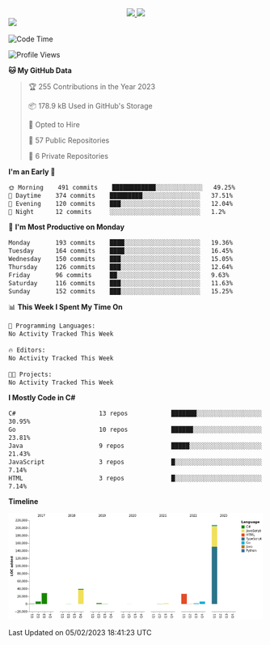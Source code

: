 <div align="center">
  <a href="https://github.com/arielsrv">
    <img height="180em" src="https://github-readme-stats.vercel.app/api?username=arielsrv&show_icons=true&theme=radical&include_all_commits=true&count_private=true"/>
    <img height="180em" src="https://github-readme-stats.vercel.app/api/top-langs/?username=arielsrv&layout=compact&langs_count=10&theme=radical"/>
 </a>
</div>

<div>
  <a href="https://www.linkedin.com/in/arielpineiro/" target="_blank">
    <img src="https://img.shields.io/badge/-LinkedIn-%230077B5?style=for-the-badge&logo=linkedin&logoColor=white" target="_blank">
  </a>
</div>

<!--START_SECTION:waka-->
![Code Time](http://img.shields.io/badge/Code%20Time-0%20secs-blue)

![Profile Views](http://img.shields.io/badge/Profile%20Views-0-blue)

**🐱 My GitHub Data** 

> 🏆 255 Contributions in the Year 2023
 > 
> 📦 178.9 kB Used in GitHub's Storage 
 > 
> 💼 Opted to Hire
 > 
> 📜 57 Public Repositories 
 > 
> 🔑 6 Private Repositories  
 > 
**I'm an Early 🐤** 

```text
🌞 Morning    491 commits    ████████████░░░░░░░░░░░░░   49.25% 
🌆 Daytime    374 commits    █████████░░░░░░░░░░░░░░░░   37.51% 
🌃 Evening    120 commits    ███░░░░░░░░░░░░░░░░░░░░░░   12.04% 
🌙 Night      12 commits     ░░░░░░░░░░░░░░░░░░░░░░░░░   1.2%

```
📅 **I'm Most Productive on Monday** 

```text
Monday       193 commits    ████░░░░░░░░░░░░░░░░░░░░░   19.36% 
Tuesday      164 commits    ████░░░░░░░░░░░░░░░░░░░░░   16.45% 
Wednesday    150 commits    ███░░░░░░░░░░░░░░░░░░░░░░   15.05% 
Thursday     126 commits    ███░░░░░░░░░░░░░░░░░░░░░░   12.64% 
Friday       96 commits     ██░░░░░░░░░░░░░░░░░░░░░░░   9.63% 
Saturday     116 commits    ███░░░░░░░░░░░░░░░░░░░░░░   11.63% 
Sunday       152 commits    ███░░░░░░░░░░░░░░░░░░░░░░   15.25%

```


📊 **This Week I Spent My Time On** 

```text
💬 Programming Languages: 
No Activity Tracked This Week

🔥 Editors: 
No Activity Tracked This Week

🐱‍💻 Projects: 
No Activity Tracked This Week

```

**I Mostly Code in C#** 

```text
C#                       13 repos            ███████░░░░░░░░░░░░░░░░░░   30.95% 
Go                       10 repos            ██████░░░░░░░░░░░░░░░░░░░   23.81% 
Java                     9 repos             █████░░░░░░░░░░░░░░░░░░░░   21.43% 
JavaScript               3 repos             █░░░░░░░░░░░░░░░░░░░░░░░░   7.14% 
HTML                     3 repos             █░░░░░░░░░░░░░░░░░░░░░░░░   7.14%

```


**Timeline**

![Chart not found](https://raw.githubusercontent.com/arielsrv/arielsrv/main/charts/bar_graph.png) 


 Last Updated on 05/02/2023 18:41:23 UTC
<!--END_SECTION:waka-->
